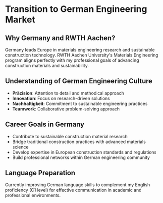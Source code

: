 # Transition to German Engineering Market

## Why Germany and RWTH Aachen?
Germany leads Europe in materials engineering research and sustainable construction technology. RWTH Aachen University's Materials Engineering program aligns perfectly with my professional goals of advancing construction materials and sustainability.

## Understanding of German Engineering Culture
- **Präzision**: Attention to detail and methodical approach
- **Innovation**: Focus on research-driven solutions
- **Nachhaltigkeit**: Commitment to sustainable engineering practices
- **Teamwork**: Collaborative problem-solving approach

## Career Goals in Germany
- Contribute to sustainable construction material research
- Bridge traditional construction practices with advanced materials science
- Develop expertise in European construction standards and regulations
- Build professional networks within German engineering community

## Language Preparation
Currently improving German language skills to complement my English proficiency (C1 level) for effective communication in academic and professional environments.
